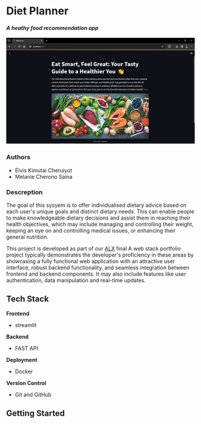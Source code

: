 # Diet Planner
#### *A heathy food recommendation app*
![](./Streamlit_Frontend\ImageFinder/site.png)

### Authors
- Elvis Kimutai Cheruiyot
- Melanie Cherono Saina

### Descreption
The goal of this sysyem is to offer individualised dietary advice based on each user's unique goals and distinct dietary needs. This can enable people to make knowledgeable dietary decisions and assist them in reaching their health objectives, which may include managing and controlling their weight, keeping an eye on and controlling medical issues, or enhancing their general nutrition.

This project is developed as part of our <a href="https://www.alxafrica.com/" target="_blank">ALX</a> final 
A web stack portfolio project typically demonstrates the developer's proficiency in these areas by showcasing a fully functional web application with an attractive user interface, robust backend functionality, and seamless integration between frontend and backend components. It may also include features like user authentication, data manipulation and real-time updates.

## Tech Stack
**Frontend**
- streamlit

**Backend**
- FAST API

**Deployment**
- Docker

**Version Control**
- Git and GitHub

## Getting Started
